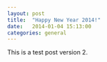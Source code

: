 ```yaml
---
layout: post
title:  "Happy New Year 2014!"
date:   2014-01-04 15:13:00
categories: general
---
```


This is a test post version 2.